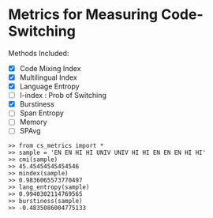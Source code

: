 # Metrics for Measuring Code-Switching

Methods Included:
- [x] Code Mixing Index
- [x] Multilingual Index
- [x] Language Entropy
- [ ] I-index : Prob of Switching
- [x] Burstiness
- [ ] Span Entropy
- [ ] Memory
- [ ] SPAvg

```
>> from cs_metrics import *
>> sample = 'EN EN HI HI UNIV UNIV HI HI EN EN EN HI HI'
>> cmi(sample)
>> 45.45454545454546 
>> mindex(sample)
>> 0.9836065573770497
>> lang_entropy(sample)
>> 0.9940302114769565
>> burstiness(sample)
>> -0.4835086004775133
```
